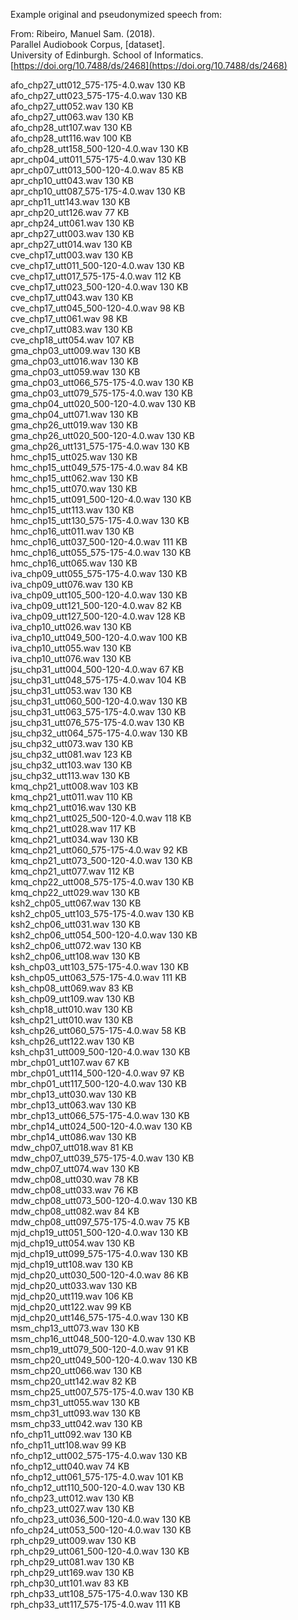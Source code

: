 Example original and pseudonymized speech from:

From: Ribeiro, Manuel Sam. (2018).    
Parallel Audiobook Corpus, [dataset].    
University of Edinburgh. School of Informatics.    
[https://doi.org/10.7488/ds/2468](https://doi.org/10.7488/ds/2468)

afo_chp27_utt012_575-175-4.0.wav 130 KB    
afo_chp27_utt023_575-175-4.0.wav 130 KB    
afo_chp27_utt052.wav 130 KB    
afo_chp27_utt063.wav 130 KB    
afo_chp28_utt107.wav 130 KB    
afo_chp28_utt116.wav 100 KB    
afo_chp28_utt158_500-120-4.0.wav 130 KB    
apr_chp04_utt011_575-175-4.0.wav 130 KB    
apr_chp07_utt013_500-120-4.0.wav 85 KB    
apr_chp10_utt043.wav 130 KB    
apr_chp10_utt087_575-175-4.0.wav 130 KB    
apr_chp11_utt143.wav 130 KB    
apr_chp20_utt126.wav 77 KB    
apr_chp24_utt061.wav 130 KB    
apr_chp27_utt003.wav 130 KB    
apr_chp27_utt014.wav 130 KB    
cve_chp17_utt003.wav 130 KB    
cve_chp17_utt011_500-120-4.0.wav 130 KB    
cve_chp17_utt017_575-175-4.0.wav 112 KB    
cve_chp17_utt023_500-120-4.0.wav 130 KB    
cve_chp17_utt043.wav 130 KB    
cve_chp17_utt045_500-120-4.0.wav 98 KB    
cve_chp17_utt061.wav 98 KB    
cve_chp17_utt083.wav 130 KB    
cve_chp18_utt054.wav 107 KB    
gma_chp03_utt009.wav 130 KB    
gma_chp03_utt016.wav 130 KB    
gma_chp03_utt059.wav 130 KB    
gma_chp03_utt066_575-175-4.0.wav 130 KB    
gma_chp03_utt079_575-175-4.0.wav 130 KB    
gma_chp04_utt020_500-120-4.0.wav 130 KB    
gma_chp04_utt071.wav 130 KB    
gma_chp26_utt019.wav 130 KB    
gma_chp26_utt020_500-120-4.0.wav 130 KB    
gma_chp26_utt131_575-175-4.0.wav 130 KB    
hmc_chp15_utt025.wav 130 KB    
hmc_chp15_utt049_575-175-4.0.wav 84 KB    
hmc_chp15_utt062.wav 130 KB    
hmc_chp15_utt070.wav 130 KB    
hmc_chp15_utt091_500-120-4.0.wav 130 KB    
hmc_chp15_utt113.wav 130 KB    
hmc_chp15_utt130_575-175-4.0.wav 130 KB    
hmc_chp16_utt011.wav 130 KB    
hmc_chp16_utt037_500-120-4.0.wav 111 KB    
hmc_chp16_utt055_575-175-4.0.wav 130 KB    
hmc_chp16_utt065.wav 130 KB    
iva_chp09_utt055_575-175-4.0.wav 130 KB    
iva_chp09_utt076.wav 130 KB    
iva_chp09_utt105_500-120-4.0.wav 130 KB    
iva_chp09_utt121_500-120-4.0.wav 82 KB    
iva_chp09_utt127_500-120-4.0.wav 128 KB    
iva_chp10_utt026.wav 130 KB    
iva_chp10_utt049_500-120-4.0.wav 100 KB    
iva_chp10_utt055.wav 130 KB    
iva_chp10_utt076.wav 130 KB    
jsu_chp31_utt004_500-120-4.0.wav 67 KB    
jsu_chp31_utt048_575-175-4.0.wav 104 KB    
jsu_chp31_utt053.wav 130 KB    
jsu_chp31_utt060_500-120-4.0.wav 130 KB    
jsu_chp31_utt063_575-175-4.0.wav 130 KB    
jsu_chp31_utt076_575-175-4.0.wav 130 KB    
jsu_chp32_utt064_575-175-4.0.wav 130 KB    
jsu_chp32_utt073.wav 130 KB    
jsu_chp32_utt081.wav 123 KB    
jsu_chp32_utt103.wav 130 KB    
jsu_chp32_utt113.wav 130 KB    
kmq_chp21_utt008.wav 103 KB    
kmq_chp21_utt011.wav 110 KB    
kmq_chp21_utt016.wav 130 KB    
kmq_chp21_utt025_500-120-4.0.wav 118 KB    
kmq_chp21_utt028.wav 117 KB    
kmq_chp21_utt034.wav 130 KB    
kmq_chp21_utt060_575-175-4.0.wav 92 KB    
kmq_chp21_utt073_500-120-4.0.wav 130 KB    
kmq_chp21_utt077.wav 112 KB    
kmq_chp22_utt008_575-175-4.0.wav 130 KB    
kmq_chp22_utt029.wav 130 KB    
ksh2_chp05_utt067.wav 130 KB    
ksh2_chp05_utt103_575-175-4.0.wav 130 KB    
ksh2_chp06_utt031.wav 130 KB    
ksh2_chp06_utt054_500-120-4.0.wav 130 KB    
ksh2_chp06_utt072.wav 130 KB    
ksh2_chp06_utt108.wav 130 KB    
ksh_chp03_utt103_575-175-4.0.wav 130 KB    
ksh_chp05_utt063_575-175-4.0.wav 111 KB    
ksh_chp08_utt069.wav 83 KB    
ksh_chp09_utt109.wav 130 KB    
ksh_chp18_utt010.wav 130 KB    
ksh_chp21_utt010.wav 130 KB    
ksh_chp26_utt060_575-175-4.0.wav 58 KB    
ksh_chp26_utt122.wav 130 KB    
ksh_chp31_utt009_500-120-4.0.wav 130 KB    
mbr_chp01_utt107.wav 67 KB    
mbr_chp01_utt114_500-120-4.0.wav 97 KB    
mbr_chp01_utt117_500-120-4.0.wav 130 KB    
mbr_chp13_utt030.wav 130 KB    
mbr_chp13_utt063.wav 130 KB    
mbr_chp13_utt066_575-175-4.0.wav 130 KB    
mbr_chp14_utt024_500-120-4.0.wav 130 KB    
mbr_chp14_utt086.wav 130 KB    
mdw_chp07_utt018.wav 81 KB    
mdw_chp07_utt039_575-175-4.0.wav 130 KB    
mdw_chp07_utt074.wav 130 KB    
mdw_chp08_utt030.wav 78 KB    
mdw_chp08_utt033.wav 76 KB    
mdw_chp08_utt073_500-120-4.0.wav 130 KB    
mdw_chp08_utt082.wav 84 KB    
mdw_chp08_utt097_575-175-4.0.wav 75 KB    
mjd_chp19_utt051_500-120-4.0.wav 130 KB    
mjd_chp19_utt054.wav 130 KB    
mjd_chp19_utt099_575-175-4.0.wav 130 KB    
mjd_chp19_utt108.wav 130 KB    
mjd_chp20_utt030_500-120-4.0.wav 86 KB    
mjd_chp20_utt033.wav 130 KB    
mjd_chp20_utt119.wav 106 KB    
mjd_chp20_utt122.wav 99 KB    
mjd_chp20_utt146_575-175-4.0.wav 130 KB    
msm_chp13_utt073.wav 130 KB    
msm_chp16_utt048_500-120-4.0.wav 130 KB    
msm_chp19_utt079_500-120-4.0.wav 91 KB    
msm_chp20_utt049_500-120-4.0.wav 130 KB    
msm_chp20_utt066.wav 130 KB    
msm_chp20_utt142.wav 82 KB    
msm_chp25_utt007_575-175-4.0.wav 130 KB    
msm_chp31_utt055.wav 130 KB    
msm_chp31_utt093.wav 130 KB    
msm_chp33_utt042.wav 130 KB    
nfo_chp11_utt092.wav 130 KB    
nfo_chp11_utt108.wav 99 KB    
nfo_chp12_utt002_575-175-4.0.wav 130 KB    
nfo_chp12_utt040.wav 74 KB    
nfo_chp12_utt061_575-175-4.0.wav 101 KB    
nfo_chp12_utt110_500-120-4.0.wav 130 KB    
nfo_chp23_utt012.wav 130 KB    
nfo_chp23_utt027.wav 130 KB    
nfo_chp23_utt036_500-120-4.0.wav 130 KB    
nfo_chp24_utt053_500-120-4.0.wav 130 KB    
rph_chp29_utt009.wav 130 KB    
rph_chp29_utt061_500-120-4.0.wav 130 KB    
rph_chp29_utt081.wav 130 KB    
rph_chp29_utt169.wav 130 KB    
rph_chp30_utt101.wav 83 KB    
rph_chp33_utt108_575-175-4.0.wav 130 KB    
rph_chp33_utt117_575-175-4.0.wav 111 KB    
